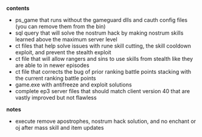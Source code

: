 **contents**
* ps_game that runs without the gameguard dlls and cauth config files (you can remove them from the bin)
* sql query that will solve the nostrum hack by making nostrum skills learned above the maximum server level
* ct files that help solve issues with rune skill cutting, the skill cooldown exploit, and prevent the stealth exploit
* ct file that will allow rangers and sins to use skills from stealth like they are able to in newer episodes
* ct file that corrects the bug of prior ranking battle points stacking with the current ranking battle points
* game.exe with antifreeze and exploit solutions
* complete ep3 server files that should match client version 40 that are vastly improved but not flawless

**notes**
* execute remove apostrophes, nostrum hack solution, and no enchant or oj after mass skill and item updates
